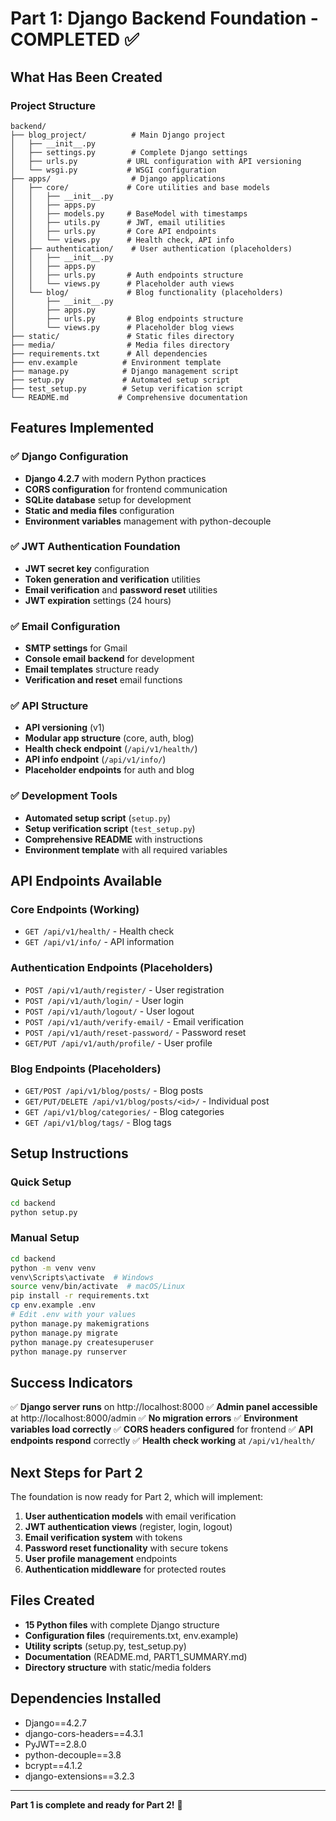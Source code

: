 # Part 1: Django Backend Foundation - COMPLETED ✅

## What Has Been Created

### Project Structure
```
backend/
├── blog_project/          # Main Django project
│   ├── __init__.py
│   ├── settings.py        # Complete Django settings
│   ├── urls.py           # URL configuration with API versioning
│   └── wsgi.py           # WSGI configuration
├── apps/                  # Django applications
│   ├── core/             # Core utilities and base models
│   │   ├── __init__.py
│   │   ├── apps.py
│   │   ├── models.py     # BaseModel with timestamps
│   │   ├── utils.py      # JWT, email utilities
│   │   ├── urls.py       # Core API endpoints
│   │   └── views.py      # Health check, API info
│   ├── authentication/    # User authentication (placeholders)
│   │   ├── __init__.py
│   │   ├── apps.py
│   │   ├── urls.py       # Auth endpoints structure
│   │   └── views.py      # Placeholder auth views
│   └── blog/             # Blog functionality (placeholders)
│       ├── __init__.py
│       ├── apps.py
│       ├── urls.py       # Blog endpoints structure
│       └── views.py      # Placeholder blog views
├── static/               # Static files directory
├── media/                # Media files directory
├── requirements.txt      # All dependencies
├── env.example          # Environment template
├── manage.py            # Django management script
├── setup.py             # Automated setup script
├── test_setup.py        # Setup verification script
└── README.md           # Comprehensive documentation
```

## Features Implemented

### ✅ Django Configuration
- **Django 4.2.7** with modern Python practices
- **CORS configuration** for frontend communication
- **SQLite database** setup for development
- **Static and media files** configuration
- **Environment variables** management with python-decouple

### ✅ JWT Authentication Foundation
- **JWT secret key** configuration
- **Token generation and verification** utilities
- **Email verification** and **password reset** utilities
- **JWT expiration** settings (24 hours)

### ✅ Email Configuration
- **SMTP settings** for Gmail
- **Console email backend** for development
- **Email templates** structure ready
- **Verification and reset** email functions

### ✅ API Structure
- **API versioning** (v1)
- **Modular app structure** (core, auth, blog)
- **Health check endpoint** (`/api/v1/health/`)
- **API info endpoint** (`/api/v1/info/`)
- **Placeholder endpoints** for auth and blog

### ✅ Development Tools
- **Automated setup script** (`setup.py`)
- **Setup verification script** (`test_setup.py`)
- **Comprehensive README** with instructions
- **Environment template** with all required variables

## API Endpoints Available

### Core Endpoints (Working)
- `GET /api/v1/health/` - Health check
- `GET /api/v1/info/` - API information

### Authentication Endpoints (Placeholders)
- `POST /api/v1/auth/register/` - User registration
- `POST /api/v1/auth/login/` - User login
- `POST /api/v1/auth/logout/` - User logout
- `POST /api/v1/auth/verify-email/` - Email verification
- `POST /api/v1/auth/reset-password/` - Password reset
- `GET/PUT /api/v1/auth/profile/` - User profile

### Blog Endpoints (Placeholders)
- `GET/POST /api/v1/blog/posts/` - Blog posts
- `GET/PUT/DELETE /api/v1/blog/posts/<id>/` - Individual post
- `GET /api/v1/blog/categories/` - Blog categories
- `GET /api/v1/blog/tags/` - Blog tags

## Setup Instructions

### Quick Setup
```bash
cd backend
python setup.py
```

### Manual Setup
```bash
cd backend
python -m venv venv
venv\Scripts\activate  # Windows
source venv/bin/activate  # macOS/Linux
pip install -r requirements.txt
cp env.example .env
# Edit .env with your values
python manage.py makemigrations
python manage.py migrate
python manage.py createsuperuser
python manage.py runserver
```

## Success Indicators

✅ **Django server runs** on http://localhost:8000
✅ **Admin panel accessible** at http://localhost:8000/admin
✅ **No migration errors**
✅ **Environment variables load correctly**
✅ **CORS headers configured** for frontend
✅ **API endpoints respond** correctly
✅ **Health check working** at `/api/v1/health/`

## Next Steps for Part 2

The foundation is now ready for Part 2, which will implement:

1. **User authentication models** with email verification
2. **JWT authentication views** (register, login, logout)
3. **Email verification system** with tokens
4. **Password reset functionality** with secure tokens
5. **User profile management** endpoints
6. **Authentication middleware** for protected routes

## Files Created

- **15 Python files** with complete Django structure
- **Configuration files** (requirements.txt, env.example)
- **Utility scripts** (setup.py, test_setup.py)
- **Documentation** (README.md, PART1_SUMMARY.md)
- **Directory structure** with static/media folders

## Dependencies Installed

- Django==4.2.7
- django-cors-headers==4.3.1
- PyJWT==2.8.0
- python-decouple==3.8
- bcrypt==4.1.2
- django-extensions==3.2.3

---

**Part 1 is complete and ready for Part 2!** 🎉
